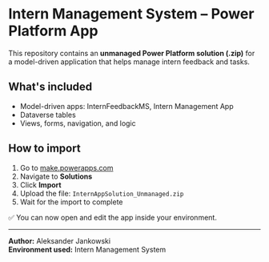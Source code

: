 # Intern Management System – Power Platform App

This repository contains an **unmanaged Power Platform solution (.zip)** for a model-driven application that helps manage intern feedback and tasks.

## What's included

- Model-driven apps: InternFeedbackMS, Intern Management App
- Dataverse tables
- Views, forms, navigation, and logic

## How to import

1. Go to [make.powerapps.com](https://make.powerapps.com)
2. Navigate to **Solutions**
3. Click **Import**
4. Upload the file: `InternAppSolution_Unmanaged.zip`
5. Wait for the import to complete

✅ You can now open and edit the app inside your environment.

---

**Author:** Aleksander Jankowski  
**Environment used:** Intern Management System  
